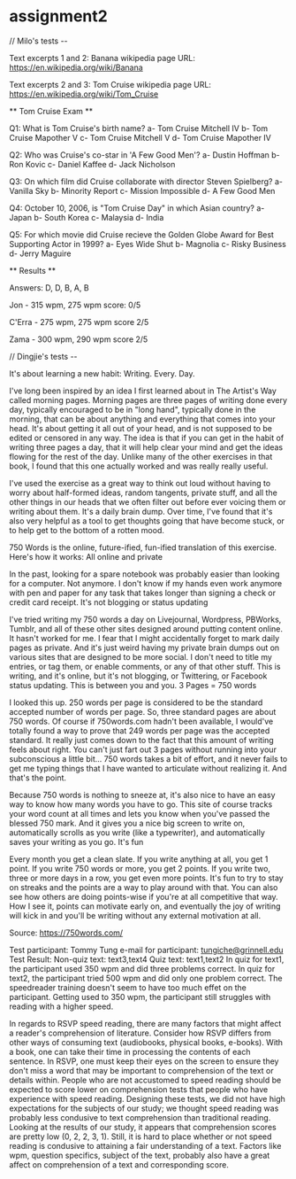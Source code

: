 # assignment2

// Milo's tests -- 

Text excerpts 1 and 2: Banana wikipedia page
URL: https://en.wikipedia.org/wiki/Banana

Text excerpts 2 and 3: Tom Cruise wikipedia page
URL: https://en.wikipedia.org/wiki/Tom_Cruise

** Tom Cruise Exam **

Q1: What is Tom Cruise's birth name?
a- Tom Cruise Mitchell IV 
b- Tom Cruise Mapother V
c- Tom Cruise Mitchell V 
d- Tom Cruise Mapother IV

Q2: Who was Cruise's co-star in 'A Few Good Men'?
a- Dustin Hoffman 
b- Ron Kovic
c- Daniel Kaffee
d- Jack Nicholson

Q3: On which film did Cruise collaborate with director Steven Spielberg?
a- Vanilla Sky 
b- Minority Report
c- Mission Impossible
d- A Few Good Men 

Q4: October 10, 2006, is "Tom Cruise Day" in which Asian country?
a- Japan 
b- South Korea
c- Malaysia
d- India

Q5: For which movie did Cruise recieve the Golden Globe Award for Best
Supporting Actor in 1999?
a- Eyes Wide Shut
b- Magnolia 
c- Risky Business
d- Jerry Maguire

** Results **

Answers:
D, D, B, A, B

Jon - 315 wpm, 275 wpm
score: 0/5

C'Erra - 275 wpm, 275 wpm
score 2/5

Zama - 300 wpm, 290 wpm
score 2/5

// Dingjie's tests -- 

It's about learning a new habit: Writing. Every. Day.

I've long been inspired by an idea I first learned about in The Artist's Way called morning pages. Morning pages are three pages of writing done every day, typically encouraged to be in "long hand", typically done in the morning, that can be about anything and everything that comes into your head. It's about getting it all out of your head, and is not supposed to be edited or censored in any way. The idea is that if you can get in the habit of writing three pages a day, that it will help clear your mind and get the ideas flowing for the rest of the day. Unlike many of the other exercises in that book, I found that this one actually worked and was really really useful.

I've used the exercise as a great way to think out loud without having to worry about half-formed ideas, random tangents, private stuff, and all the other things in our heads that we often filter out before ever voicing them or writing about them. It's a daily brain dump. Over time, I've found that it's also very helpful as a tool to get thoughts going that have become stuck, or to help get to the bottom of a rotten mood.

750 Words is the online, future-ified, fun-ified translation of this exercise. Here's how it works:
All online and private

In the past, looking for a spare notebook was probably easier than looking for a computer. Not anymore. I don't know if my hands even work anymore with pen and paper for any task that takes longer than signing a check or credit card receipt.
It's not blogging or status updating

I've tried writing my 750 words a day on Livejournal, Wordpress, PBWorks, Tumblr, and all of these other sites designed around putting content online. It hasn't worked for me. I fear that I might accidentally forget to mark daily pages as private. And it's just weird having my private brain dumps out on various sites that are designed to be more social. I don't need to title my entries, or tag them, or enable comments, or any of that other stuff. This is writing, and it's online, but it's not blogging, or Twittering, or Facebook status updating. This is between you and you.
3 Pages = 750 words

I looked this up. 250 words per page is considered to be the standard accepted number of words per page. So, three standard pages are about 750 words. Of course if 750words.com hadn't been available, I would've totally found a way to prove that 249 words per page was the accepted standard. It really just comes down to the fact that this amount of writing feels about right. You can't just fart out 3 pages without running into your subconscious a little bit... 750 words takes a bit of effort, and it never fails to get me typing things that I have wanted to articulate without realizing it. And that's the point.

Because 750 words is nothing to sneeze at, it's also nice to have an easy way to know how many words you have to go. This site of course tracks your word count at all times and lets you know when you've passed the blessed 750 mark. And it gives you a nice big screen to write on, automatically scrolls as you write (like a typewriter), and automatically saves your writing as you go.
It's fun

Every month you get a clean slate. If you write anything at all, you get 1 point. If you write 750 words or more, you get 2 points. If you write two, three or more days in a row, you get even more points. It's fun to try to stay on streaks and the points are a way to play around with that. You can also see how others are doing points-wise if you're at all competitive that way. How I see it, points can motivate early on, and eventually the joy of writing will kick in and you'll be writing without any external motivation at all.

Source: https://750words.com/

Test participant: Tommy Tung
e-mail for participant: tungiche@grinnell.edu
Test Result: Non-quiz text: text3,text4
             Quiz text: text1,text2
             In quiz for text1, the participant used 350 wpm and did three
             problems correct.
             In quiz for text2, the participant tried 500 wpm and did
             only one problem correct.
             The speedreader training doesn't seem to have too much effet
             on the participant. Getting used to 350 wpm, the participant
             still struggles with reading with a higher speed.

In regards to RSVP speed reading, there are many factors that might affect a reader's comprehension of literature. Consider how RSVP differs from other ways of consuming text (audiobooks, physical books, e-books). With a book, one can take their time in processing the contents of each sentence. In RSVP, one must keep their eyes on the screen to ensure they don't miss a word that may be important to comprehension of the text or details within. People who are not accustomed to speed reading should be expected to score lower on comprehension tests that people who have experience with speed reading. Designing these tests, we did not have high expectations for the subjects of our study; we thought speed reading was probably less condusive to text comprehension than traditional reading. Looking at the results of our study, it appears that comprehension scores are pretty low (0, 2, 2, 3, 1). Still, it is hard to place whether or not speed reading is condusive to attaining a fair understanding of a text. Factors like wpm, question specifics, subject of the text, probably also have a great affect on comprehension of a text and corresponding score.  

 
